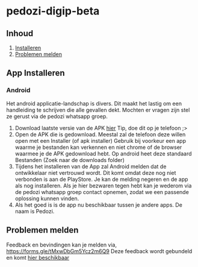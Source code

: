 # pedozi-digip-beta

## Inhoud
1. [Installeren](#installeren)
2. [Problemen melden](#melden)

## App Installeren <a name="installeren"></a>
### Android
Het android applicatie-landschap is divers. Dit maakt het lastig om een handleiding te schrijven die alle gevallen dekt. Mochten er vragen zijn stel ze gerust via de pedozi whatsapp groep.

1. Download laatste versie van de APK [hier](https://github.com/tlhsmeenk/pedozi-digip-beta/raw/master/releases/BETA-1/Pedozi-BETA-1.apk) Tip, doe dit op je telefoon ;> 
2. Open de APK die is gedownload. Meestal zal de telefoon deze willen open met een Installer (of apk installer) Gebruik bij voorkeur een app waarme je bestanden kan verkennen en niet chrome of de browser waarmee je de APK gedownload hebt. Op android heet deze standaard Bestanden (Zoek naar de downloads folder)
3. Tijdens het installeren van de App zal Android melden dat de ontwikkelaar niet vertrouwd wordt. Dit komt omdat deze nog niet verbonden is aan de PlayStore. Je kan de melding negeren en de app als nog installeren. Als je hier bezwaren tegen hebt kan je wederom via de pedozi whatsapp groep contact opnemen, zodat we een passende oplossing kunnen vinden.
4. Als het goed is is de app nu beschikbaar tussen je andere apps. De naam is Pedozi.

## Problemen melden <a name="melden"></a>
Feedback en bevindingen kan je melden via, https://forms.gle/tMxwDbGm5Ycz2m6Q9 Deze feedback wordt gebundeld en komt [hier beschikbaar](https://github.com/tlhsmeenk/pedozi-digip-beta/issues)